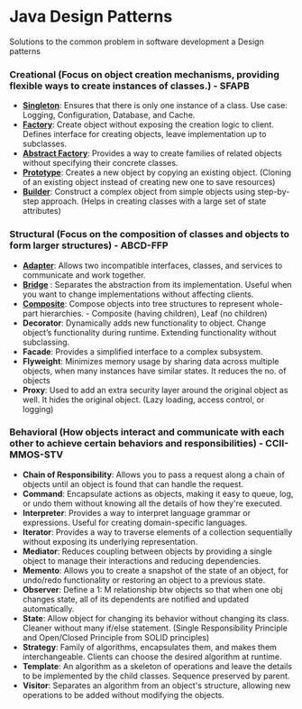 # Java Design Patterns
Solutions to the common problem in software development a Design patterns

### Creational (Focus on object creation mechanisms, providing flexible ways to create instances of classes.) - SFAPB
* [**Singleton**](https://github.com/sumitkondal/java_design_patterns/blob/main/creation-design-pattern.md#singleton-design-pattern "Singletone"): Ensures that there is only one instance of a class. Use case: Logging, Configuration, Database, and Cache.
* [**Factory**](https://github.com/sumitkondal/java_design_patterns/blob/main/creation-design-pattern.md#factory-pattern "Factory"): Create object without exposing the creation logic to client. Defines interface for creating objects, leave implementation up to subclasses. 
* [**Abstract Factory**](https://github.com/sumitkondal/java_design_patterns/blob/main/creation-design-pattern.md#abstract-factory-pattern "Abstract Factory"): Provides a way to create families of related objects without specifying their concrete classes.
* [**Prototype**](https://github.com/sumitkondal/java_design_patterns/blob/main/creation-design-pattern.md#prototype-pattern "Prototype"): Creates a new object by copying an existing object. (Cloning of an existing object instead of creating new one to save resources)
* [**Builder**](https://github.com/sumitkondal/java_design_patterns/blob/main/creation-design-pattern.md#builder-pattern "Builder"): Construct a complex object from simple objects using step-by-step approach. (Helps in creating classes with a large set of state attributes)
### Structural (Focus on the composition of classes and objects to form larger structures) - ABCD-FFP
* [**Adapter**](https://github.com/sumitkondal/java_design_patterns/blob/main/structural-design-pattern.md#adapter-design-pattern "Adapter"): Allows two incompatible interfaces, classes, and services to communicate and work together.
* [**Bridge**](https://github.com/sumitkondal/java_design_patterns/blob/main/structural-design-pattern.md#bridge-pattern "Bridge")
: Separates the abstraction from its implementation. Useful when you want to change implementations without affecting clients.
* [**Composite**](https://github.com/sumitkondal/java_design_patterns/blob/main/structural-design-pattern.md#composite-design-pattern "Composite"): Compose objects into tree structures to represent whole-part hierarchies. - Composite (having children), Leaf (no children)
* **Decorator**: Dynamically adds new functionality to object. Change object’s functionality during runtime. Extending functionality without subclassing.
* **Facade**: Provides a simplified interface to a complex subsystem.
* **Flyweight**: Minimizes memory usage by sharing data across multiple objects, when many instances have similar states. It reduces the no. of objects
* **Proxy**: Used to add an extra security layer around the original object as well. It hides the original object. (Lazy loading, access control, or logging)
### Behavioral (How objects interact and communicate with each other to achieve certain behaviors and responsibilities) - CCII-MMOS-STV
* **Chain of Responsibility**: Allows you to pass a request along a chain of objects until an object is found that can handle the request.
* **Command**: Encapsulate actions as objects, making it easy to queue, log, or undo them without knowing all the details of how they're executed. 
* **Interpreter**: Provides a way to interpret language grammar or expressions. Useful for creating domain-specific languages.
* **Iterator**: Provides a way to traverse elements of a collection sequentially without exposing its underlying representation.
* **Mediator**: Reduces coupling between objects by providing a single object to manage their interactions and reducing dependencies.
* **Memento**: Allows you to create a snapshot of the state of an object, for undo/redo functionality or restoring an object to a previous state.
* **Observer**: Define a 1: M relationship btw objects so that when one obj changes state, all of its dependents are notified and updated automatically.
* **State**: Allow object for changing its behavior without changing its class. Cleaner without many if/else statement. (Single Responsibility Principle and Open/Closed Principle from SOLID principles)
* **Strategy**: Family of algorithms, encapsulates them, and makes them interchangeable. Clients can choose the desired algorithm at runtime.
* **Template**: An algorithm as a skeleton of operations and leave the details to be implemented by the child classes. Sequence preserved by parent.
* **Visitor**: Separates an algorithm from an object's structure, allowing new operations to be added without modifying the objects.
